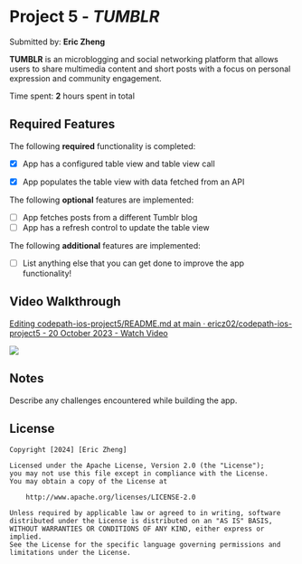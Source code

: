 # Project 5 - *TUMBLR*

Submitted by: **Eric Zheng**

**TUMBLR** is an microblogging and social networking platform that allows users to share multimedia content and short posts with a focus on personal expression and community engagement.

Time spent: **2** hours spent in total

## Required Features

The following **required** functionality is completed:

- [x] App has a configured table view and table view call
- [x] App populates the table view with data fetched from an API


The following **optional** features are implemented:

- [ ] App fetches posts from a different Tumblr blog
- [ ] App has a refresh control to update the table view

The following **additional** features are implemented:

- [ ] List anything else that you can get done to improve the app functionality!

## Video Walkthrough

<div>
    <a href="https://www.loom.com/share/a75d16216aa34712ba175796dbb0c0bf">
      <p>Editing codepath-ios-project5/README.md at main · ericz02/codepath-ios-project5 - 20 October 2023 - Watch Video</p>
    </a>
    <a href="https://www.loom.com/share/a75d16216aa34712ba175796dbb0c0bf">
      <img style="max-width:300px;" src="https://cdn.loom.com/sessions/thumbnails/a75d16216aa34712ba175796dbb0c0bf-with-play.gif">
    </a>
  </div>


## Notes

Describe any challenges encountered while building the app.

## License

    Copyright [2024] [Eric Zheng]

    Licensed under the Apache License, Version 2.0 (the "License");
    you may not use this file except in compliance with the License.
    You may obtain a copy of the License at

        http://www.apache.org/licenses/LICENSE-2.0

    Unless required by applicable law or agreed to in writing, software
    distributed under the License is distributed on an "AS IS" BASIS,
    WITHOUT WARRANTIES OR CONDITIONS OF ANY KIND, either express or implied.
    See the License for the specific language governing permissions and
    limitations under the License.

